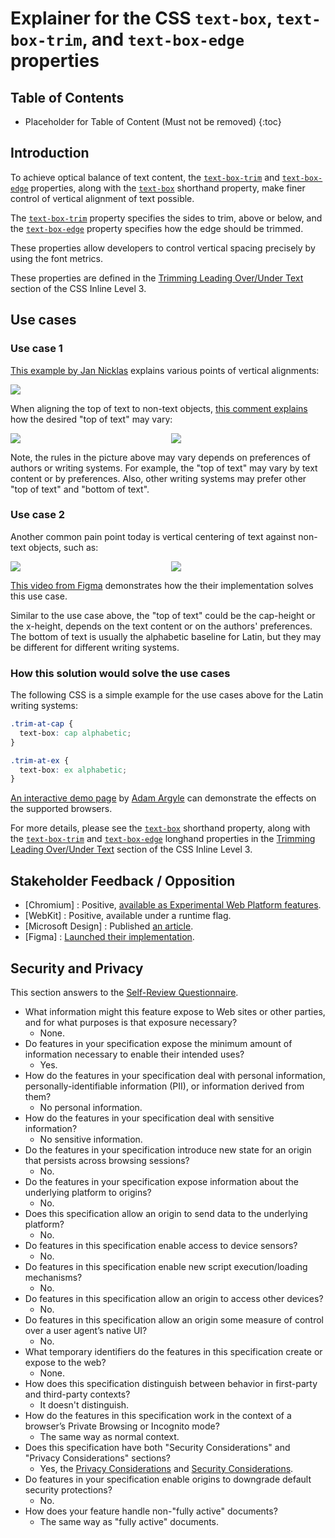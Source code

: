 # Explainer for the CSS `text-box`, `text-box-trim`, and `text-box-edge` properties

## Table of Contents
* Placeholder for Table of Content (Must not be removed)
{:toc}

## Introduction

To achieve optical balance of text content,
the [`text-box-trim`] and [`text-box-edge`] properties,
along with the [`text-box`] shorthand property,
make finer control of vertical alignment of text possible.

The [`text-box-trim`] property specifies the sides to trim, above or below,
and the [`text-box-edge`] property specifies how the edge should be trimmed.

These properties allow developers to control vertical spacing precisely
by using the font metrics.

These properties are defined in
the [Trimming Leading Over/Under Text] section of
the CSS Inline Level 3.

## Use cases

### Use case 1

[This example by Jan Nicklas](https://lists.w3.org/Archives/Public/www-archive/2018Oct/att-0009/00-part)
explains various points of vertical alignments:
<p>
  <img src="https://lists.w3.org/Archives/Public/www-archive/2018Oct/att-0007/cgikdonhiondpafc.png">
</p>

When aligning the top of text to non-text objects,
[this comment explains](https://github.com/w3c/csswg-drafts/issues/3240#issuecomment-737374575)
how the desired "top of text" may vary:
<p style="display: grid; grid-template-columns: 1fr 1fr; gap: 10px;">
  <img src="https://user-images.githubusercontent.com/10702/100905587-89817b80-34c8-11eb-8454-57f48cdc2b00.gif">
  <img src="https://camo.githubusercontent.com/5776b249db46310818b54c8627639b90b5af53effc76a307bcd95dd1c6bd4cb1/68747470733a2f2f692e696d6775722e636f6d2f36416664496e6f2e706e67">
</p>

Note, the rules in the picture above may vary
depends on preferences of authors or writing systems.
For example, the "top of text" may vary by text content or by preferences.
Also, other writing systems may prefer other "top of text" and "bottom of text".

### Use case 2

Another common pain point today is vertical centering of text against non-text objects, such as:

<p style="display: grid; grid-template-columns: 1fr 1fr; gap: 10px;">
  <img src="https://miro.medium.com/v2/resize:fit:1400/format:webp/1*dpO-Wj1WJkUhfMJo6b16Nw.png">
  <img src="https://user-images.githubusercontent.com/709153/47383751-38341a80-d6ba-11e8-8cc6-cde2417f0574.png">
</p>

[This video from Figma](https://x.com/figma/status/1640750882613493760)
demonstrates how the their implementation solves this use case.

Similar to the use case above, the "top of text" could be the cap-height or the x-height,
depends on the text content or on the authors' preferences.
The bottom of text is usually the alphabetic baseline for Latin,
but they may be different for different writing systems.

### How this solution would solve the use cases

The following CSS is a simple example for the use cases above for the Latin writing systems:
```css
.trim-at-cap {
  text-box: cap alphabetic;
}

.trim-at-ex {
  text-box: ex alphabetic;
}
```

[An interactive demo page](https://codepen.io/argyleink/pen/RwXGOMZ)
by [Adam Argyle](https://github.com/argyleink)
can demonstrate the effects on the supported browsers.

For more details, please see
the [`text-box`] shorthand property,
along with the [`text-box-trim`] and [`text-box-edge`] longhand properties
in the [Trimming Leading Over/Under Text] section of the CSS Inline Level 3.


## Stakeholder Feedback / Opposition

- [Chromium] : Positive, [available as Experimental Web Platform features](https://crbug.com/40254880).
- [WebKit] : Positive, available under a runtime flag.
- [Microsoft Design] : Published [an article](https://medium.com/microsoft-design/leading-trim-the-future-of-digital-typesetting-d082d84b202).
- [Figma] : [Launched their implementation](https://forum.figma.com/t/launched-leading-trim/27039).

## Security and Privacy

This section answers to the [Self-Review Questionnaire].

* What information might this feature expose to Web sites or other parties,
  and for what purposes is that exposure necessary?
  - None.
* Do features in your specification expose the minimum amount of information
  necessary to enable their intended uses?
  - Yes.
* How do the features in your specification deal with personal information,
  personally-identifiable information (PII), or information derived from them?
  - No personal information.
* How do the features in your specification deal with sensitive information?
  - No sensitive information.
* Do the features in your specification introduce new state for an origin
  that persists across browsing sessions?
  - No.
* Do the features in your specification expose information
  about the underlying platform to origins?
  - No.
* Does this specification allow an origin to send data to the underlying platform?
  - No.
* Do features in this specification enable access to device sensors?
  - No.
* Do features in this specification enable new script execution/loading mechanisms?
  - No.
* Do features in this specification allow an origin to access other devices?
  - No.
* Do features in this specification allow an origin
  some measure of control over a user agent’s native UI?
  - No.
* What temporary identifiers
  do the features in this specification create or expose to the web?
  - None.
* How does this specification distinguish
  between behavior in first-party and third-party contexts?
  - It doesn't distinguish.
* How do the features in this specification work
  in the context of a browser’s Private Browsing or Incognito mode?
  - The same way as normal context.
* Does this specification have both "Security Considerations" and
  "Privacy Considerations" sections?
  - Yes, the [Privacy Considerations] and [Security Considerations].
* Do features in your specification enable origins
  to downgrade default security protections?
  - No.
* How does your feature handle non-"fully active" documents?
  - The same way as "fully active" documents.

[Trimming Leading Over/Under Text]: https://drafts.csswg.org/css-inline-3/#leading-trim
[`text-box`]: https://drafts.csswg.org/css-inline-3/#propdef-text-box
[`text-box-edge`]: https://drafts.csswg.org/css-inline-3/#propdef-text-box-edge
[`text-box-trim`]: https://drafts.csswg.org/css-inline-3/#propdef-text-box-trim
[Self-Review Questionnaire]: https://www.w3.org/TR/security-privacy-questionnaire/
[Privacy Considerations]: https://drafts.csswg.org/css-inline-3/#privacy
[Security Considerations]: https://drafts.csswg.org/css-inline-3/#security
